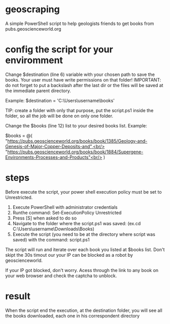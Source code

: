 # geoscraping
A simple PowerShell script to help geologists friends to get books from pubs.geoscienceworld.org

# config the script for your enviromment
Change $destination (line 6) variable with your chosen path to save the books. Your user must have write permissions on that folder!
IMPORTANT: do not forget to put a backslash after the last dir or the files will be saved at the immediate parent directory.

Example: $destination = 'C:\Users\username\books\'

TIP: create a folder with only that purpose, put the script.ps1 inside the folder, so all the job will be done on only one folder.

Change the $books (line 12) list to your desired books list.
Example:

$books = @(<br/>
	"https://pubs.geoscienceworld.org/books/book/1385/Geology-and-Genesis-of-Major-Copper-Deposits-and",<br/>
	"https://pubs.geoscienceworld.org/books/book/1884/Supergene-Environments-Processes-and-Products"<br/>
	)

# steps
Before execute the script, your power shell execution policy must be set to Unrestricted.

1. Execute PowerShell with administrator credentials 
2. Runthe command: Set-ExecutionPolicy Unrestricted
3. Press [S] when asked to do so
4. Navigate to the folder where the script.ps1 was saved: (ex.cd  C:\Users\username\Downloads\Books)
4. Execute the script (you need to be at the directory where script was saved) with the command: script.ps1

The script will run and iterate over each book you listed at $books list. Don't skipt the 30s timout our your IP can be blocked as a robot by geoscienceworld.

If your IP got blocked, don't worry. Acess through the link to any book on your web browser and check the captcha to unblock.

# result
When the script end the  execution, at the destination folder, you will see all the books downloaded, each one in his correspondent directory








